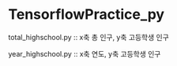 # TensorflowPractice_py

total_highschool.py :: x축 총 인구, y축 고등학생 인구

year_highschool.py :: x축 연도, y축 고등학생 인구


